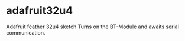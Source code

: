 # adafruit32u4
Adafruit feather 32u4 sketch
Turns on the BT-Module and awaits serial communication.
